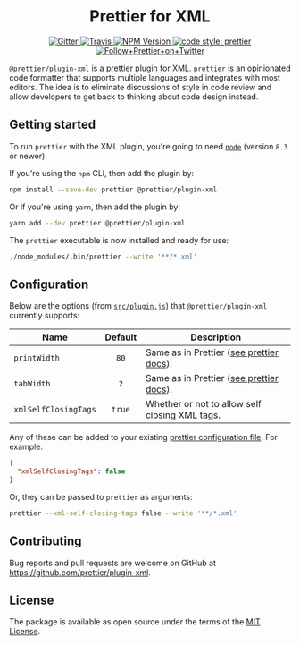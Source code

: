 <h1 align="center">Prettier for XML</h1>

<p align="center">
  <a href="https://gitter.im/jlongster/prettier">
    <img alt="Gitter" src="https://img.shields.io/gitter/room/jlongster/prettier.svg?style=flat-square">
  </a>
  <a href="https://travis-ci.org/prettier/plugin-xml">
    <img alt="Travis" src="https://img.shields.io/travis/prettier/plugin-xml/master.svg?style=flat-square">
  </a>
  <a href="https://www.npmjs.com/package/@prettier/plugin-xml">
    <img alt="NPM Version" src="https://img.shields.io/npm/v/@prettier/plugin-xml.svg?style=flat-square">
  </a>
  <a href="#badge">
    <img alt="code style: prettier" src="https://img.shields.io/badge/code_style-prettier-ff69b4.svg?style=flat-square">
  </a>
  <a href="https://twitter.com/PrettierCode">
    <img alt="Follow+Prettier+on+Twitter" src="https://img.shields.io/twitter/follow/prettiercode.svg?label=follow+prettier&style=flat-square">
  </a>
</p>

`@prettier/plugin-xml` is a [prettier](https://prettier.io/) plugin for XML. `prettier` is an opinionated code formatter that supports multiple languages and integrates with most editors. The idea is to eliminate discussions of style in code review and allow developers to get back to thinking about code design instead.

## Getting started

To run `prettier` with the XML plugin, you're going to need [`node`](https://nodejs.org/en/download/) (version `8.3` or newer).

If you're using the `npm` CLI, then add the plugin by:

```bash
npm install --save-dev prettier @prettier/plugin-xml
```

Or if you're using `yarn`, then add the plugin by:

```bash
yarn add --dev prettier @prettier/plugin-xml
```

The `prettier` executable is now installed and ready for use:

```bash
./node_modules/.bin/prettier --write '**/*.xml'
```

## Configuration

Below are the options (from [`src/plugin.js`](src/plugin.js)) that `@prettier/plugin-xml` currently supports:

| Name                 | Default | Description                                                                                      |
| -------------------- | :-----: | ------------------------------------------------------------------------------------------------ |
| `printWidth`         |  `80`   | Same as in Prettier ([see prettier docs](https://prettier.io/docs/en/options.html#print-width)). |
| `tabWidth`           |   `2`   | Same as in Prettier ([see prettier docs](https://prettier.io/docs/en/options.html#tab-width)).   |
| `xmlSelfClosingTags` | `true`  | Whether or not to allow self closing XML tags.                                                   |

Any of these can be added to your existing [prettier configuration
file](https://prettier.io/docs/en/configuration.html). For example:

```json
{
  "xmlSelfClosingTags": false
}
```

Or, they can be passed to `prettier` as arguments:

```bash
prettier --xml-self-closing-tags false --write '**/*.xml'
```

## Contributing

Bug reports and pull requests are welcome on GitHub at https://github.com/prettier/plugin-xml.

## License

The package is available as open source under the terms of the [MIT License](https://opensource.org/licenses/MIT).
